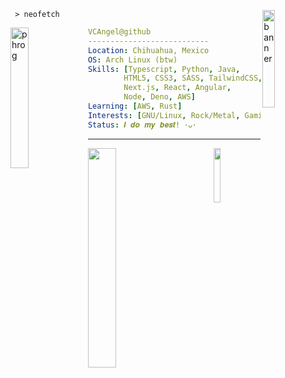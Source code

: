 <div>
<a href="https://vcangel.dev">
<img align="right" width="20%" src="https://i.redd.it/ovzljl6blr481.jpg" alt="banner" />
</a>

```shell
 > 𝚗𝚎𝚘𝚏𝚎𝚝𝚌𝚑 
```

<a href="https://www.youtube.com/watch?v=abxX7P1J8I4">
<img width="24%" align="left" src="https://github.com/VCAngel/VCAngel/assets/42756104/ddab01c4-602d-4bbb-a13f-5a59087755c5" alt="phrog" />
</a>

``` yaml
𝚅𝙲𝙰𝚗𝚐𝚎𝚕@𝚐𝚒𝚝𝚑𝚞𝚋
---------------------------
𝙻𝚘𝚌𝚊𝚝𝚒𝚘𝚗: 𝙲𝚑𝚒𝚑𝚞𝚊𝚑𝚞𝚊, 𝙼𝚎𝚡𝚒𝚌𝚘
𝙾𝚂: 𝙰𝚛𝚌𝚑 𝙻𝚒𝚗𝚞𝚡 (btw)
𝚂𝚔𝚒𝚕𝚕𝚜: [𝚃𝚢𝚙𝚎𝚜𝚌𝚛𝚒𝚙𝚝, 𝙿𝚢𝚝𝚑𝚘𝚗, 𝙹𝚊𝚟𝚊,
        𝙷𝚃𝙼𝙻𝟻, 𝙲𝚂𝚂𝟹, SASS, TailwindCSS,
        Next.js, 𝚁𝚎𝚊𝚌𝚝, 𝙰𝚗𝚐𝚞𝚕𝚊𝚛,
        𝙽𝚘𝚍𝚎, Deno, AWS]
𝙻𝚎𝚊𝚛𝚗𝚒𝚗𝚐: [𝙰𝚆𝚂, Rust]
𝙸𝚗𝚝𝚎𝚛𝚎𝚜𝚝𝚜: [𝙶𝙽𝚄/𝙻𝚒𝚗𝚞𝚡, 𝚁𝚘𝚌𝚔/𝙼𝚎𝚝𝚊𝚕, 𝙶𝚊𝚖𝚒𝚗𝚐, 𝙿𝚑𝚛𝚘𝚐𝚜, 𝚂𝚙𝚊𝚌𝚎]
𝚂𝚝𝚊𝚝𝚞𝚜: 𝑰 𝒅𝒐 𝒎𝒚 𝒃𝒆𝒔𝒕! ･ᴗ･ 
```

</div>

---

<div>
<a href="https://spotify-github-profile.kittinanx.com/api/view?uid=dedoloco321&redirect=true">
<img width="30%" align="left" src="https://spotify-github-profile.kittinanx.com/api/view?uid=dedoloco321&cover_image=true&theme=natemoo-re&bar_color=99c1f1&bar_color_cover=true" />
</a>

<a href="https://youtube.com/shorts/zgRRBK1LG5A?si=7d3rqLndY9-dL9h6">
  <img src="https://github.com/user-attachments/assets/0a85e0b7-1af4-412b-8360-ea7d9b979236" width="15%" align="right" />
</a>  

</div>





  
  
